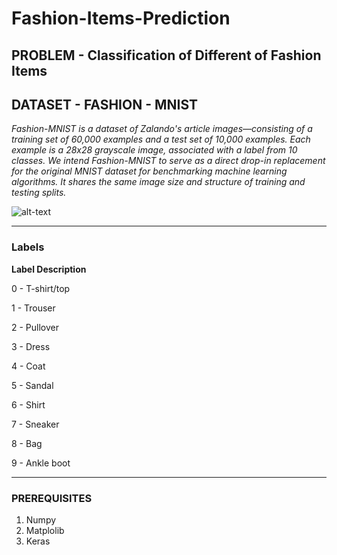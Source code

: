 # Fashion-Items-Prediction
## PROBLEM - Classification of Different of Fashion Items

## DATASET - FASHION - MNIST
*Fashion-MNIST is a dataset of Zalando's article images—consisting of a training set of 60,000 examples and a test set of 10,000 examples. Each example is a 28x28 grayscale image, associated with a label from 10 classes. We intend Fashion-MNIST to serve as a direct drop-in replacement for the original MNIST dataset for benchmarking machine learning algorithms. It shares the same image size and structure of training and testing splits.*

![alt-text](https://cdn-images-1.medium.com/max/251/1*p2jvmf8sLET5V70nzZsAYg.png)

---------------------------------------------------------------------------------------------------------------------------------------------------------------------------------
### Labels
**Label	Description**

  0 -	T-shirt/top
  
  1 -	Trouser
  
  2 -	Pullover
  
  3 -	Dress
  
  4	- Coat
  
  5 -	Sandal
  
  6	- Shirt
  
  7	- Sneaker
  
  8	- Bag
  
  9	- Ankle boot
 
---------------------------------------------------------------------------------------------------------------------------------------------------------------------------------
### PREREQUISITES
1. Numpy
2. Matplolib
3. Keras
